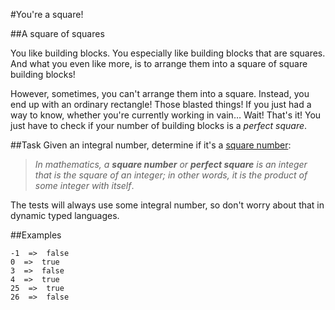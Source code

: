 
#You're a square!

##A square of squares

You like building blocks. You especially like building blocks that are squares. And what you even like more, is to arrange them into a square of square building blocks!

However, sometimes, you can't arrange them into a square. Instead, you end up with an ordinary rectangle! Those blasted things! If you just had a way to know, whether you're currently working in vain… Wait! That's it! You just have to check if your number of building blocks is a *perfect square*.

##Task
Given an integral number, determine if it's a [square number](https://en.wikipedia.org/wiki/Square_number):

>*In mathematics, a ***square number*** or ***perfect square*** is an integer that is the square of an integer; in other words, it is the product of some integer with itself*.

The tests will always use some integral number, so don't worry about that in dynamic typed languages.

##Examples
```
-1  =>  false
0  =>  true
3  =>  false
4  =>  true
25  =>  true
26  =>  false
```
